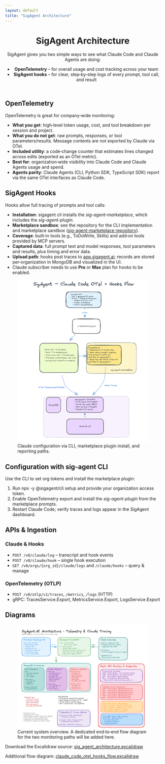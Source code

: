 ```yaml
---
layout: default
title: "SigAgent Architecture"
---
```


<div class="max-w-7xl mx-auto px-4 sm:px-6 md:px-8 py-8">
  <header class="mb-8">
    <h1 class="text-4xl font-bold text-gray-900 mb-4">SigAgent Architecture</h1>
    <p class="text-gray-700">
      SigAgent gives you two simple ways to see what Claude Code and Claude Agents are doing:
    </p>
    <ul class="list-disc list-inside mt-3 text-gray-700">
      <li><strong>OpenTelemetry</strong> – for overall usage and cost tracking across your team</li>
      <li><strong>SigAgent hooks</strong> – for clear, step‑by‑step logs of every prompt, tool call, and result</li>
    </ul>
  </header>


  <section class="mb-8">
    <div class="grid grid-cols-1 lg:grid-cols-2 gap-6">
      <div class="bg-white rounded-lg shadow-lg p-6 md:p-8">
        <h2 class="text-2xl font-semibold text-gray-900 mb-4">OpenTelemetry</h2>
        <p class="text-gray-700 mb-3">OpenTelemetry is great for company‑wide monitoring:</p>
        <ul class="list-disc list-inside text-gray-700 space-y-2">
          <li><strong>What you get</strong>: high‑level token usage, cost, and tool breakdown per session and project.</li>
          <li><strong>What you do not get</strong>: raw prompts, responses, or tool parameters/results. Message contents are not exported by Claude via OTel.</li>
          <li><strong>Included utility</strong>: a code‑change counter that estimates lines changed across edits (exported as an OTel metric).</li>
          <li><strong>Best for</strong>: organization‑wide visibility into Claude Code and Claude Agents usage and spend.</li>
          <li><strong>Agents parity</strong>: Claude Agents (CLI, Python SDK, TypeScript SDK) report via the same OTel interfaces as Claude Code.</li>
        </ul>
      </div>
      <div class="bg-white rounded-lg shadow-lg p-6 md:p-8">
        <h2 class="text-2xl font-semibold text-gray-900 mb-4">SigAgent Hooks</h2>
        <p class="text-gray-700 mb-4">Hooks allow full tracing of prompts and tool calls:</p>
        <ul class="list-disc list-inside text-gray-700 space-y-2">
          <li><strong>Installation</strong>: sigagent cli installs the <em>sig-agent-marketplace</em>, which includes the <em>sig-agent-plugin</em>.</li>
          <li><strong>Marketplace sandbox</strong>: see the repository for the CLI implementation and marketplace sandbox
            (<a class="text-blue-600 hover:text-blue-800 underline" href="github.com/analytiq-hub/sig-agent-marketplace" target="_blank" rel="noopener noreferrer">sig-agent-marketplace repository</a>).</li>
          <li><strong>Coverage</strong>: built‑in tools (e.g., ToDoWrite, Skills) and add‑on tools provided by MCP servers.</li>
          <li><strong>Captured data</strong>: full prompt text and model responses, tool parameters and results, plus timing and error data.</li>
          <li><strong>Upload path</strong>: hooks post traces to <a class="text-blue-600 hover:text-blue-800 underline" href="https://app.sigagent.ai" target="_blank" rel="noopener noreferrer">app.sigagent.ai</a>; records are stored per‑organization in MongoDB and visualized in the UI.</li>
          <li>Claude subscriber needs to use <strong>Pro</strong> or <strong>Max</strong> plan for hooks to be enabled.</li>
        </ul>
      </div>
    </div>
  </section>

  <!-- Key overview diagram panel, matching other panel widths -->
  <section class="bg-white rounded-lg shadow-lg p-6 md:p-8 mb-8">
    <figure class="flex flex-col items-center">
      <img class="w-1/2 rounded-lg border border-gray-200" src="/assets/images/sig_agent_claude_architecture.png" alt="Claude + SigAgent configuration overview" />
      <figcaption class="text-sm text-gray-500 mt-2">Claude configuration via CLI, marketplace plugin install, and reporting paths.</figcaption>
    </figure>
  </section>

  <section class="bg-white rounded-lg shadow-lg p-6 md:p-8 mb-8">
    <h2 class="text-2xl font-semibold text-gray-900 mb-4">Configuration with sig-agent CLI</h2>
    <p class="text-gray-700">Use the CLI to set org tokens and install the marketplace plugin:</p>
    <ol class="list-decimal list-inside mt-2 space-y-2 text-gray-700">
      <li>Run <span class="bg-gray-900 text-green-300 rounded px-2 py-1 font-mono text-sm">npx -y @sigagent/cli setup</span> and provide your organization access token.</li>
      <li>Enable OpenTelemetry export and install the <em>sig-agent-plugin</em> from the marketplace prompts.</li>
      <li>Restart Claude Code; verify traces and logs appear in the SigAgent dashboard.</li>
    </ol>
  </section>

  <section class="bg-white rounded-lg shadow-lg p-6 md:p-8 mb-8">
    <h2 class="text-2xl font-semibold text-gray-900 mb-4">APIs & Ingestion</h2>
    <div class="grid md:grid-cols-2 gap-6 text-gray-700">
      <div>
        <h3 class="text-xl font-medium text-gray-900">Claude & Hooks</h3>
        <ul class="list-disc list-inside mt-2 space-y-1">
          <li><code>POST /v0/claude/log</code> – transcript and hook events</li>
          <li><code>POST /v0/claude/hook</code> – single hook execution</li>
          <li><code>GET /v0/orgs/{org_id}/claude/logs</code> and <code>/claude/hooks</code> – query & manage</li>
        </ul>
      </div>
      <div>
        <h3 class="text-xl font-medium text-gray-900">OpenTelemetry (OTLP)</h3>
        <ul class="list-disc list-inside mt-2 space-y-1">
          <li><code>POST /v0/otlp/v1/traces</code>, <code>/metrics</code>, <code>/logs</code> (HTTP)</li>
          <li>gRPC: TracesService.Export, MetricsService.Export, LogsService.Export</li>
        </ul>
      </div>
    </div>
  </section>

  <section class="bg-white rounded-lg shadow-lg p-6 md:p-8">
    <h2 class="text-2xl font-semibold text-gray-900 mb-4">Diagrams</h2>
    <figure>
      <img class="rounded-lg border border-gray-200" src="/assets/images/sig_agent_architecture.png" alt="SigAgent Architecture" />
      <figcaption class="text-sm text-gray-500 mt-2">Current system overview. A dedicated end‑to‑end flow diagram for the two monitoring paths will be added here.</figcaption>
    </figure>
    <p class="text-sm text-gray-600 mt-3">
      Download the Excalidraw source: <a class="text-blue-600 hover:text-blue-800 underline" href="/assets/js/sig_agent_architecture.excalidraw">sig_agent_architecture.excalidraw</a>
    </p>
    <p class="text-sm text-gray-600">
      Additional flow diagram: <a class="text-blue-600 hover:text-blue-800 underline" href="/assets/js/claude_code_otel_hooks_flow.excalidraw">claude_code_otel_hooks_flow.excalidraw</a>
    </p>
  </section>
</div>


